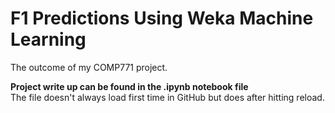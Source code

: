 # F1 Predictions Using Weka Machine Learning
The outcome of my COMP771 project.

**Project write up can be found in the .ipynb notebook file**  
The file doesn't always load first time in GitHub but does after hitting reload.
